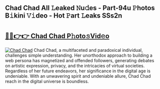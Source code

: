 ## Chad Chad All 𝙻eaked 𝙽u𝚍es - Part-94u 𝙿hotos B𝚒kini 𝚅𝚒deo - Hot 𝙿art 𝙻eaks SSs2n

# <h2><a href="http://ld2m9f.urlbe.top/?page=Chad+Chad">🔗🔗👉👉 Chad Chad P𝚑oto𝚜Vid𝚎o</a></h2>

[![Chad Chad](https://i.imgur.com/eBuTRDB.gif)](http://ld2m9f.urlbe.top/?page=Chad+Chad)
Chad Chad, a multifaceted and paradoxical individual, challenges simple understanding. Her unorthodox approach to building a web persona has magnetized and offended followers, generating debates on artistic expression, privacy, and the intricacies of virtual societies. Regardless of her future endeavors, her significance in the digital age is undeniable. With an unwavering spirit and undeniable allure, Chad Chad reach in the digital universe is boundless.
